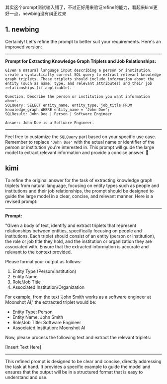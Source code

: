 
其实这个prompt测试输入错了，不过正好用来验证refine的能力，看起来kimi更好一点，newbing没有纠正过来

## 1. newbing

Certainly! Let's refine the prompt to better suit your requirements. Here's an improved version:

---

**Prompt for Extracting Knowledge Graph Triplets and Job Relationships:**

```
Given a natural language input describing a person or institution, create a syntactically correct SQL query to extract relevant knowledge graph triplets. These triplets should include information about the entity (such as name, type, and relevant attributes) and their job relationships (if applicable).

Question: Describe the person or institution you want information about.
SQLQuery: SELECT entity_name, entity_type, job_title FROM knowledge_graph WHERE entity_name = 'John Doe';
SQLResult: John Doe | Person | Software Engineer

Answer: John Doe is a Software Engineer.
```

---

Feel free to customize the `SQLQuery` part based on your specific use case. Remember to replace `'John Doe'` with the actual name or identifier of the person or institution you're interested in. This prompt will guide the large model to extract relevant information and provide a concise answer. 🌟





## kimi
To refine the original answer for the task of extracting knowledge graph triplets from natural language, focusing on entity types such as people and institutions and their job relationships, the prompt should be designed to guide the large model in a clear, concise, and relevant manner. Here is a revised prompt:

---

**Prompt:**

"Given a body of text, identify and extract triplets that represent relationships between entities, specifically focusing on people and institutions. Each triplet should consist of an entity (person or institution), the role or job title they hold, and the institution or organization they are associated with. Ensure that the extracted information is accurate and relevant to the context provided.

Please format your output as follows:

1. Entity Type (Person/Institution)
2. Entity Name
3. Role/Job Title
4. Associated Institution/Organization

For example, from the text 'John Smith works as a software engineer at Moonshot AI,' the extracted triplet would be:

- Entity Type: Person
- Entity Name: John Smith
- Role/Job Title: Software Engineer
- Associated Institution: Moonshot AI

Now, please process the following text and extract the relevant triplets:

[Insert Text Here]

---

This refined prompt is designed to be clear and concise, directly addressing the task at hand. It provides a specific example to guide the model and ensures that the output will be in a structured format that is easy to understand and use.